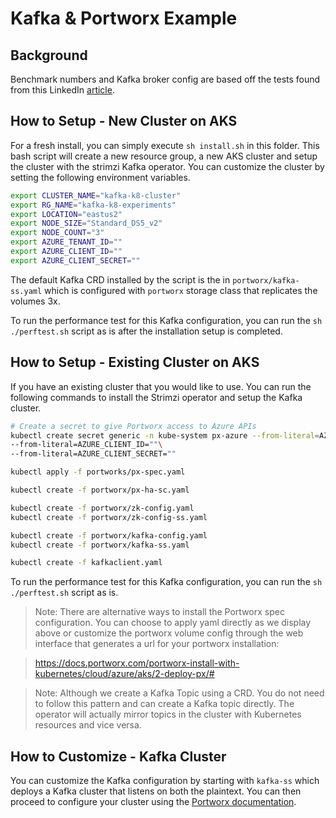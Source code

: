 # Kafka & Portworx Example

## Background

Benchmark numbers and Kafka broker config are based off the tests found from this LinkedIn [article](https://engineering.linkedin.com/kafka/benchmarking-apache-kafka-2-million-writes-second-three-cheap-machines).

## How to Setup - New Cluster on AKS

For a fresh install, you can simply execute `sh install.sh` in this folder. This bash script will create a new resource group, a new AKS cluster and setup the cluster with the strimzi Kafka operator. You can customize the cluster by setting the following environment variables.

```bash
export CLUSTER_NAME="kafka-k8-cluster"
export RG_NAME="kafka-k8-experiments"
export LOCATION="eastus2"
export NODE_SIZE="Standard_DS5_v2"
export NODE_COUNT="3"
export AZURE_TENANT_ID=""
export AZURE_CLIENT_ID=""
export AZURE_CLIENT_SECRET=""
```

The default Kafka CRD installed by the script is the in `portworx/kafka-ss.yaml` which is configured with `portworx` storage class that replicates the volumes 3x. 

To run the performance test for this Kafka configuration, you can run the `sh ./perftest.sh` script as is after the installation setup is completed.

## How to Setup - Existing Cluster on AKS

If you have an existing cluster that you would like to use. You can run the following commands to install the Strimzi operator and setup the Kafka cluster.


```bash
# Create a secret to give Portworx access to Azure APIs
kubectl create secret generic -n kube-system px-azure --from-literal=AZURE_TENANT_ID="" \
--from-literal=AZURE_CLIENT_ID=""\
--from-literal=AZURE_CLIENT_SECRET=""

kubectl apply -f portworks/px-spec.yaml

kubectl create -f portworx/px-ha-sc.yaml

kubectl create -f portworx/zk-config.yaml 
kubectl create -f portworx/zk-config-ss.yaml 

kubectl create -f portworx/kafka-config.yaml 
kubectl create -f portworx/kafka-ss.yaml 

kubectl create -f kafkaclient.yaml
```

To run the performance test for this Kafka configuration, you can run the `sh ./perftest.sh` script as is.

> Note: There are alternative ways to install the Portworx spec configuration. You can choose to apply yaml directly as we display above or customize the portworx volume config through the web interface that generates a url for your portworx installation:

> https://docs.portworx.com/portworx-install-with-kubernetes/cloud/azure/aks/2-deploy-px/#

> Note: Although we create a Kafka Topic using a CRD. You do not need to follow this pattern and can create a Kafka topic directly. The operator will actually mirror topics in the cluster with Kubernetes resources and vice versa.

## How to Customize - Kafka Cluster

You can customize the Kafka configuration by starting with `kafka-ss` which deploys a Kafka cluster that listens on both the plaintext. You can then proceed to configure your cluster using the [Portworx documentation](https://portworx.com/run-ha-kafka-azure-kubernetes-service/).
